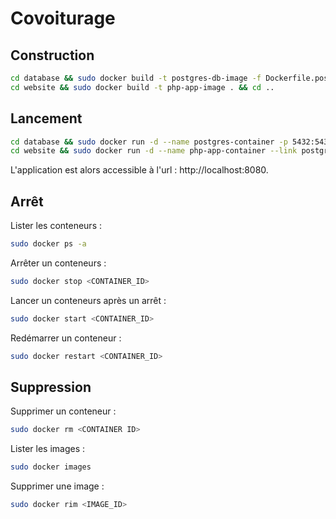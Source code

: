 # Covoiturage

## Construction

```bash
cd database && sudo docker build -t postgres-db-image -f Dockerfile.postgres . && cd ..
cd website && sudo docker build -t php-app-image . && cd ..
```

## Lancement

```bash
cd database && sudo docker run -d --name postgres-container -p 5432:5432 postgres-db-image && cd ..
cd website && sudo docker run -d --name php-app-container --link postgres-container -p 8080:80 php-app-image && cd ..
```

L'application est alors accessible à l'url : http://localhost:8080.

## Arrêt

Lister les conteneurs :
```bash
sudo docker ps -a
```

Arrêter un conteneurs :
```bash
sudo docker stop <CONTAINER_ID>
```

Lancer un conteneurs après un arrêt :
```bash
sudo docker start <CONTAINER_ID>
```

Redémarrer un conteneur :
```bash
sudo docker restart <CONTAINER_ID>
```

## Suppression

Supprimer un conteneur :
```bash
sudo docker rm <CONTAINER ID>
```

Lister les images :
```bash
sudo docker images
```

Supprimer une image :
```bash
sudo docker rim <IMAGE_ID>
```
